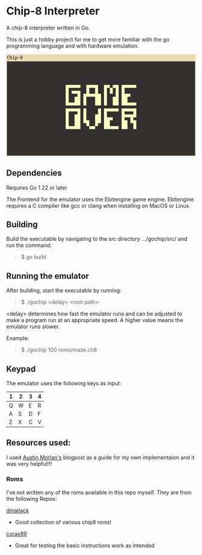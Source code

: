 # Chip-8 Interpreter

A chip-8 interpreter written in Go.

This is just a hobby project for me to get more familiar with the go programming language and with hardware emulation.

![Game Over! :(](./assets/game_over.png)

## Dependencies
Requires Go 1.22 or later

The Frontend for the emulator uses the Ebitengine game engine.
Ebitengine requires a C compiler like gcc or clang when installing on MacOS or Linux.

## Building
Build the executable by navigating to the src directory .../gochip/src/
and run the command:

> $ go build

## Running the emulator
After building, start the executable by running:
>$ ./gochip \<delay\> \<rom path\>

\<delay\> determines how fast the emulator runs and can be adjusted to make a program run at an appropriate speed. A higher value means the emulator runs slower.

Example:
> $ ./gochip 100 roms/maze.ch8

## Keypad
The emulator uses the following keys as input:

| 1 | 2 | 3 | 4 |
|---|---|---|---|
| Q | W | E | R |
| A | S | D | F |
| Z | X | C | V |

## Resources used:
I used [Austin Morlan's](https://austinmorlan.com/posts/chip8_emulator/)
 blogpost as a guide for my own implementaion and it was very helpful!!!

### Roms
I've not written any of the roms available in this repo myself. They are from the following Repos:

[dmatlack](https://github.com/dmatlack/chip8/tree/master)
- Good collection of various chip8 roms!

[corax89](https://github.com/corax89/chip8-test-rom)
- Great for testing the basic instructions work as intended 
